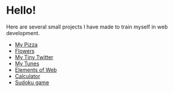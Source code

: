 <h1>Hello!</h1>
<p>Here are several small projects I have made to train myself in web development.</p>  

<ul>
  <li><a href="https://nickelsun.github.io/MyPizza/">My Pizza</a></li>
  <li><a href="https://nickelsun.github.io/Flowers/">Flowers</a></li>
  <li><a href="https://nickelsun.github.io/MyTinyTwitter/">My Tiny Twitter</a></li>
  <li><a href="https://nickelsun.github.io/MyTunes/">My Tunes</a></li>
  <li><a href="https://nickelsun.github.io/ElementsOfWeb/">Elements of Web</a></li>
  <li><a href="https://nickelsun.github.io/calc/">Calculator</a></li>
  <li><a href="https://github.com/nickelsun/sudoku">Sudoku game</a></li>
</ul>

